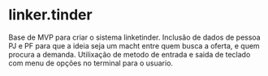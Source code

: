 # linker.tinder

Base de MVP para criar o sistema linketinder.
Inclusão de dados de pessoa PJ e PF para que a ideia seja um macht entre quem busca a oferta, e quem procura a demanda.
Utilixação de metodo de entrada e saida de teclado com menu de opções no terminal para o usuario.
